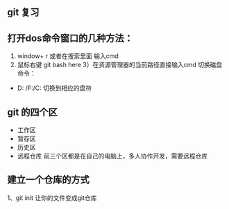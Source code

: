 ## git 复习
## 打开dos命令窗口的几种方法：
1) window+ r 或者在搜索里面 输入cmd
2) 鼠标右键 git bash here
3）在资源管理器的当前路径直接输入cmd
切换磁盘命令：
+ D: /F:/C: 切换到相应的盘符

## git 的四个区
+ 工作区
+ 暂存区
+ 历史区
+ 远程仓库
前三个区都是在自己的电脑上，多人协作开发，需要远程仓库
## 建立一个仓库的方式
1、git init 让你的文件变成git仓库

